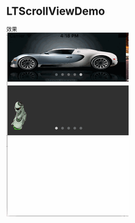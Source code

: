 # LTScrollViewDemo
效果
<br>
<img src="https://raw.githubusercontent.com/yelon21/LTScrollViewDemo/master/LTScrollViewDemo.gif" alt="演示图" style="max-width:100%;">
